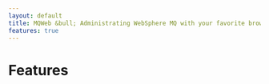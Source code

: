 ```yaml
---
layout: default
title: MQWeb &bull; Administrating WebSphere MQ with your favorite browser
features: true
---
```

Features
========

